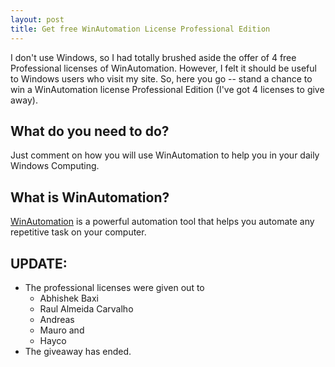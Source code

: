 ```yaml
---
layout: post
title: Get free WinAutomation License Professional Edition
---
```


I don't use Windows, so I had totally brushed aside the offer of 4 free Professional licenses of WinAutomation. However, I felt it should be useful to Windows users who visit my site. So, here you go -- stand a chance to win a WinAutomation license Professional Edition (I've got 4 licenses to give away).

## What do you need to do?

Just comment on how you will use WinAutomation to help you in your daily Windows Computing.

## What is WinAutomation?

[WinAutomation](http://www.winautomation.com/) is a powerful automation tool that helps you automate any repetitive task on your computer.

## UPDATE:

- The professional licenses were given out to
  + Abhishek Baxi
  + Raul Almeida Carvalho
  + Andreas
  + Mauro and
  + Hayco
- The giveaway has ended.